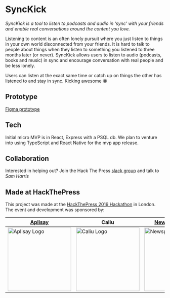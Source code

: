 # SyncKick

_SyncKick is a tool to listen to podcasts and audio in ‘sync’ with your friends and enable real conversations around the content you love._

Listening to content is an often lonely pursuit where you just listen to things in your own world disconnected from your friends. It is hard to talk to people about things when they listen to something you listened to three months later (or never). SyncKick allows users to listen to audio (podcasts, books and music) in sync and encourage conversation with real people and be less lonely.

Users can listen at the exact same time or catch up on things the other has listened to and stay in sync. Kicking awesome 😝


## Prototype

[Figma prototype](https://www.figma.com/file/4X5UDFJBqWLyeUVVUzfM7b/SyncBliss-Mocks?node-id=4%3A78)


## Tech

Initial micro MVP is in React, Express with a PSQL db.
We plan to venture into using TypeScript and React Native for the mvp app release.



## Collaboration

Interested in helping out? Join the Hack The Press [slack group](https://app.slack.com/client/TL79RUFHP/) and talk to _Sam Harris_


## Made at HackThePress
This project was made at the [HackThePress 2019 Hackathon](https://www.hackthepress.org/2019-hackathon/) in London.
The event and development was sponsored by:

| [Aplisay](https://www.aplisay.com/)  | Caliu         | [Newspeak House](https://newspeak.house/) |
| -------- | ------------- | -------------- |
| <img src="https://res.cloudinary.com/simms-reeve/image/upload/v1568555139/aplisay-logo_qp4ii5.svg" alt="Aplisay Logo" style="width:200px;"/> | <img src="https://res.cloudinary.com/simms-reeve/image/upload/v1568555163/Asset_10caliu_jc66fd.svg" alt="Caliu Logo" style="width:200px;"/> | <img src="https://pbs.twimg.com/profile_images/599530591386804224/fBztcZ41_400x400.png" alt="Newspeak House Logo" style="width:200px;"/> |
